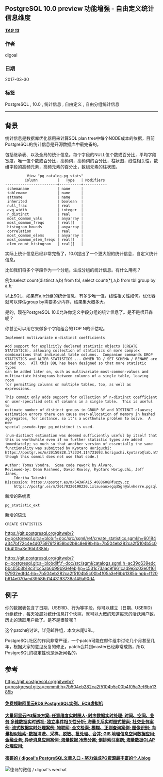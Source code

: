 ## PostgreSQL 10.0 preview 功能增强 - 自由定义统计信息维度  
##### [TAG 13](../class/13.md)
                
### 作者                   
digoal           
            
### 日期                                                                               
2017-03-30          
               
### 标签            
PostgreSQL , 10.0 , 统计信息 , 自由定义 , 自由分组统计信息      
                                                                                  
----                                                                            
                                                                                     
## 背景        
统计信息是数据库优化器用来计算SQL plan tree中每个NODE成本的依据，目前PostgreSQL的统计信息是开源数据库中最完备的。  
  
包括继承表、以及全局的统计信息，每个字段的NULL值个数或百分比，平均字段宽度，唯一值个数或百分比，高频词，高频词的百分比，柱状图，线性相关性，数组字段的高频元素，高频元素的百分比，数组元素的柱状图。  
  
```  
          View "pg_catalog.pg_stats"  
         Column         |   Type   | Modifiers   
------------------------+----------+-----------  
 schemaname             | name     |   
 tablename              | name     |   
 attname                | name     |   
 inherited              | boolean  |   
 null_frac              | real     |   
 avg_width              | integer  |   
 n_distinct             | real     |   
 most_common_vals       | anyarray |   
 most_common_freqs      | real[]   |   
 histogram_bounds       | anyarray |   
 correlation            | real     |   
 most_common_elems      | anyarray |   
 most_common_elem_freqs | real[]   |   
 elem_count_histogram   | real[]   |   
```  
  
实际上统计信息已经非常完备了，10.0提出了一个更大胆的统计信息，自定义统计信息。  
  
比如我们将多个字段作为一个分组，生成分组的统计信息。有什么用呢？  
  
例如select count(distinct a,b) from tbl, select count(*),a,b from tbl group by a,b;  
  
以上SQL，如果有a,b分组的统计信息，有多少唯一值，线性相关性如何。优化器就可以评估group by需要多少内存，结果集大概多大。  
  
是的，现在PostgreSQL 10.0允许你定义字段分组的统计信息了。是不是很开森呢？  
  
你甚至可以用它来做多个字段组合的TOP N的评估呢。  
  
```  
Implement multivariate n-distinct coefficients  
  
Add support for explicitly declared statistic objects (CREATE  
STATISTICS), allowing collection of statistics on more complex  
combinations that individual table columns.  Companion commands DROP  
STATISTICS and ALTER STATISTICS ... OWNER TO / SET SCHEMA / RENAME are  
added too.  All this DDL has been designed so that more statistic types  
can be added later on, such as multivariate most-common-values and  
multivariate histograms between columns of a single table, leaving room  
for permitting columns on multiple tables, too, as well as expressions.  
  
This commit only adds support for collection of n-distinct coefficient  
on user-specified sets of columns in a single table.  This is useful to  
estimate number of distinct groups in GROUP BY and DISTINCT clauses;  
estimation errors there can cause over-allocation of memory in hashed  
aggregates, for instance, so it's a worthwhile problem to solve.  A new  
special pseudo-type pg_ndistinct is used.  
  
(num-distinct estimation was deemed sufficiently useful by itself that  
this is worthwhile even if no further statistic types are added  
immediately; so much so that another version of essentially the same  
functionality was submitted by Kyotaro Horiguchi:  
https://postgr.es/m/20150828.173334.114731693.horiguchi.kyotaro@lab.ntt.co.jp  
though this commit does not use that code.)  
  
Author: Tomas Vondra.  Some code rework by Álvaro.  
Reviewed-by: Dean Rasheed, David Rowley, Kyotaro Horiguchi, Jeff Janes,  
    Ideriha Takeshi  
Discussion: https://postgr.es/m/543AFA15.4080608@fuzzy.cz  
    https://postgr.es/m/20170320190220.ixlaueanxegqd5gr@alvherre.pgsql  
```  
  
新增的系统表  
  
```  
pg_statistic_ext  
```  
  
新增的语法  
  
```  
CREATE STATISTICS  
```  
  
https://git.postgresql.org/gitweb/?p=postgresql.git;a=blob;f=doc/src/sgml/ref/create_statistics.sgml;h=60184a347bf72c4e4d075976f2959bd2b9c8e99b;hb=7b504eb282ca2f5104b5c00b4f05a3ef6bb1385b  
  
https://git.postgresql.org/gitweb/?p=postgresql.git;a=blobdiff;f=doc/src/sgml/catalogs.sgml;h=ac39c639edcbbc05b3b18c31cc5ab6b99b93efeb;hp=c531c73aac9f661cad9e3c03e0f16197932edfd4;hb=7b504eb282ca2f5104b5c00b4f05a3ef6bb1385b;hpb=f120b614e070aed39586d1443193738a149a90d4  
  
## 例子
你的数据表包含了日期、USERID、行为等字段，你可以建立（日期、USERID）分组统计，每天凌晨对统计信息打个快照，就可以大概的知道每天的活跃用户数，历史的活跃用户数了。是不是很赞呢？  
      
这个patch的讨论，详见邮件组，本文末尾URL。        
        
PostgreSQL社区的作风非常严谨，一个patch可能在邮件组中讨论几个月甚至几年，根据大家的意见反复的修正，patch合并到master已经非常成熟，所以PostgreSQL的稳定性也是远近闻名的。       
                    
## 参考        
https://git.postgresql.org/gitweb/?p=postgresql.git;a=commit;h=7b504eb282ca2f5104b5c00b4f05a3ef6bb1385b  
  
  
  
  
  
  
  
  
  
  
  
  
  
  
  
  
  
  
  
  
  
  
  
  
  
  
  
  
  
  
  
  
  
  
  
  
  
#### [免费领取阿里云RDS PostgreSQL实例、ECS虚拟机](https://www.aliyun.com/database/postgresqlactivity "57258f76c37864c6e6d23383d05714ea")
  
  
#### [大量阿里云PG解决方案: 任意维度实时圈人; 时序数据实时处理; 时间、空间、业务 多维数据实时透视; 独立事件相关性分析; 海量关系实时图式搜索; 社交业务案例; 流式数据实时处理案例; 物联网; 全文检索; 模糊、正则查询案例; 图像识别; 向量相似检索; 数据清洗、采样、脱敏、批处理、合并; GIS 地理信息空间数据应用; 金融业务; 异步消息应用案例; 海量数据 冷热分离; 倒排索引案例; 海量数据OLAP处理应用;](https://yq.aliyun.com/topic/118 "40cff096e9ed7122c512b35d8561d9c8")
  
  
#### [德哥的 / digoal's PostgreSQL文章入口 - 努力做成PG资源最丰富的个人blog](https://github.com/digoal/blog/blob/master/README.md "22709685feb7cab07d30f30387f0a9ae")
  
  
![德哥的微信 / digoal's wechat](../pic/digoal_weixin.jpg "f7ad92eeba24523fd47a6e1a0e691b59")
  
